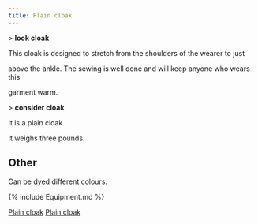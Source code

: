 ```yaml
---
title: Plain cloak
---
```


\> **look cloak**

This cloak is designed to stretch from the shoulders of the wearer to
just

above the ankle. The sewing is well done and will keep anyone who wears
this

garment warm.

\> **consider cloak**

It is a plain cloak.

It weighs three pounds.

## Other

Can be [dyed](dye "wikilink") different colours.

{% include Equipment.md %}

[Plain cloak](Category:_Cloth_equipment "wikilink") [Plain
cloak](Category:Cloaks "wikilink")